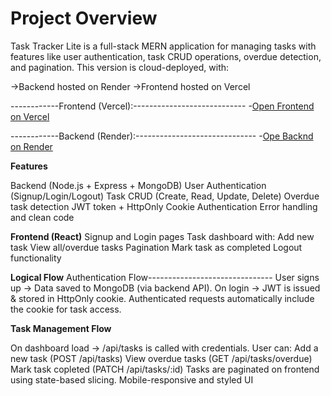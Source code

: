 ﻿# Project Overview
Task Tracker Lite is a full-stack MERN application for managing tasks with features like user authentication, task CRUD operations, overdue detection, and pagination.
This version is cloud-deployed, with:

->Backend hosted on Render
->Frontend hosted on Vercel

------------Frontend (Vercel):----------------------------
-[Open Frontend on Vercel](https://task-tracker-frontend-f6aksx19j-anshara-ayazs-projects.vercel.app/)

------------Backend (Render):------------------------------
-[Ope Backnd on Render](https://task-tracker-backend-462y.onrender.com/)

**Features**

Backend (Node.js + Express + MongoDB)
User Authentication (Signup/Login/Logout)
Task CRUD (Create, Read, Update, Delete)
Overdue task detection
JWT token + HttpOnly Cookie Authentication
Error handling and clean code

**Frontend (React)**
Signup and Login pages
Task dashboard with:
Add new task
View all/overdue tasks
Pagination
Mark task as completed
Logout functionality

 **Logical Flow**
Authentication Flow-------------------------------
User signs up → Data saved to MongoDB (via backend API).
On login → JWT is issued & stored in HttpOnly cookie.
Authenticated requests automatically include the cookie for task access.

**Task Management Flow**

On dashboard load → /api/tasks is called with credentials.
User can:
Add a new task (POST /api/tasks)
View overdue tasks (GET /api/tasks/overdue)
Mark task copleted (PATCH /api/tasks/:id)
Tasks are paginated on frontend using state-based slicing.
Mobile-responsive and styled UI

